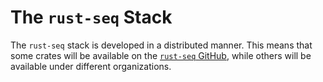 # The `rust-seq` Stack

The `rust-seq` stack is developed in a distributed manner. This means that
some crates will be available on the [`rust-seq` GitHub], while others will be
available under different organizations.

[`rust-seq` GitHub]: https://github.com/rust-seq

